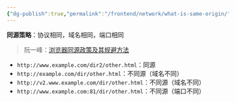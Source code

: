 ```yaml
---
{"dg-publish":true,"permalink":"/frontend/network/what-is-same-origin/","created":"2024-04-10T17:36:40.000+08:00","updated":"2024-04-10T17:36:40.000+08:00"}
---
```


**同源策略**：协议相同，域名相同，端口相同
> 阮一峰：[浏览器同源政策及其规避方法](https://www.ruanyifeng.com/blog/2016/04/same-origin-policy.html)

- `http://www.example.com/dir2/other.html`：同源
- `http://example.com/dir/other.html`：不同源（域名不同）
- `http://v2.www.example.com/dir/other.html`：不同源（域名不同）
- `http://www.example.com:81/dir/other.html`：不同源（端口不同）

